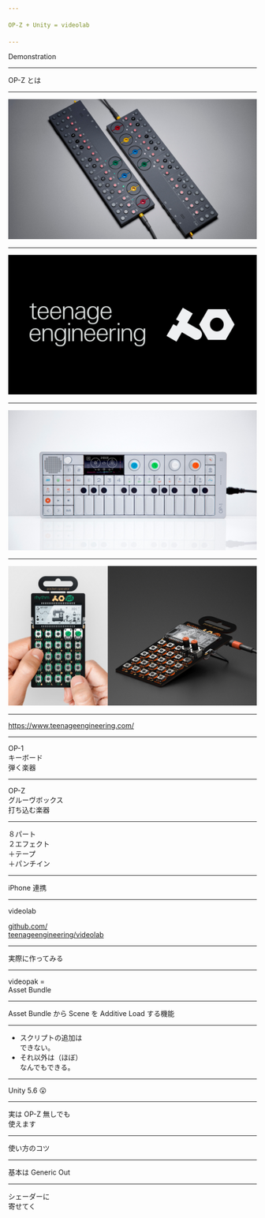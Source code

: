 ```yaml
---

OP-Z + Unity = videolab

---
```


Demonstration

---

OP-Z とは

---

<img src="img/op-z.jpg" />

---

<img src="img/te.png" />

---

<img src="img/op-1.jpg" />

---

<img src="img/po.jpg" />

---

https://www.teenageengineering.com/

---

OP-1<br/>
キーボード<br/>
弾く楽器

---

OP-Z<br/>
グルーヴボックス<br/>
打ち込む楽器

---

８パート<br/>
２エフェクト<br/>
＋テープ<br/>
＋パンチイン

---

iPhone 連携

---

videolab

[github.com/<br/>teenageengineering/videolab](https://github.com/teenageengineering/videolab)

---

実際に作ってみる

---

videopak =<br/>Asset Bundle

---

Asset Bundle から Scene を Additive Load する機能

---

- スクリプトの追加は<br/>できない。
- それ以外は（ほぼ）<br/>なんでもできる。

---

Unity 5.6 😮

---

実は OP-Z 無しでも<br/>使えます

---

使い方のコツ

---

基本は Generic Out

---

シェーダーに<br/>寄せてく
